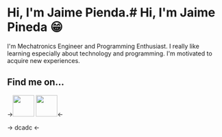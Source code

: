 # Hi, I'm Jaime Pienda.# Hi, I'm Jaime Pineda 😁

I'm Mechatronics Engineer and Programming Enthusiast. I really like learning especially about technology and programming. I'm motivated to acquire new experiences.

## Find me on...

->[<img src="https://image.flaticon.com/icons/svg/174/174857.svg" width="50" height="50"/>](http://www.linkedin.com/in/jpin730) [<img src="https://image.flaticon.com/icons/svg/733/733579.svg" width="50" height="50"/>](http://www.twitter.com/jpin730)<-

-> dcadc <-
